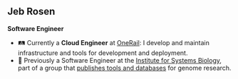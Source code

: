 ## Jeb Rosen

**Software Engineer**

* 🛤️ Currently a <strong>Cloud Engineer</strong> at [OneRail](https://www.onerail.com):
  I develop and maintain infrastructure and tools for development and deployment.
* 🧬 Previously a Software Engineer at the [Institute for Systems Biology](https://isbscience.org/),
  part of a group that [publishes tools and databases](https://www.dfam.org/) for genome research.

<!-- Updated 2025-06-01. -->
